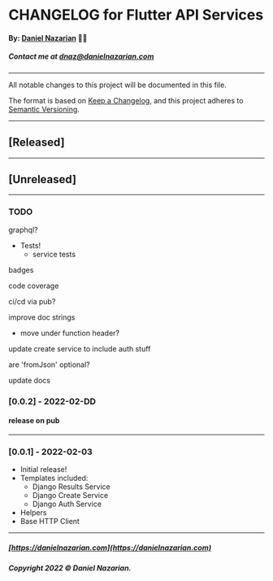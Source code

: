 # CHANGELOG for Flutter API Services
#### By: [Daniel Nazarian](https://danielnazarian) 🐧👹
##### Contact me at <dnaz@danielnazarian.com>

-------------------------------------------------------

All notable changes to this project will be documented in this file.

The format is based on [Keep a Changelog](https://keepachangelog.com/en/1.0.0/),
and this project adheres to [Semantic Versioning](https://semver.org/spec/v2.0.0.html).


-------------------------------------------------------

## [Released]

-------------------------------------------------------

## [Unreleased]

-------------------------------------------------------
### TODO

graphql?


- Tests!
    - service tests
  
badges


code coverage


ci/cd via pub?


improve doc strings
- move under function header?

update create service to include auth stuff

are 'fromJson' optional?

update docs


### [0.0.2] - 2022-02-DD


#### release on pub


---------------------------

### [0.0.1] - 2022-02-03
- Initial release!
- Templates included:
  - Django Results Service
  - Django Create Service
  - Django Auth Service
- Helpers
- Base HTTP Client

-------------------------------------------------------

##### [https://danielnazarian.com](https://danielnazarian.com)
##### Copyright 2022 © Daniel Nazarian.
